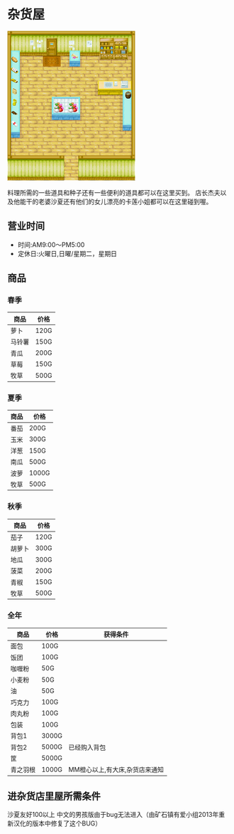 # 杂货屋

![杂货屋](杂货屋.png)

料理所需的一些道具和种子还有一些便利的道具都可以在这里买到。
店长杰夫以及他能干的老婆沙夏还有他们的女儿漂亮的卡莲小姐都可以在这里碰到喔。

## 营业时间

- 时间:AM9:00～PM5:00
- 定休日:火曜日,日曜/星期二，星期日

## 商品

### 春季

商品|价格|
-|-
萝卜|120G|
马铃薯|150G|
青瓜|200G|
草莓|150G|
牧草|500G|

### 夏季

商品|价格|
-|-
番茄|200G|
玉米|300G|
洋葱|150G|
南瓜|500G|
波萝|1000G|
牧草|500G|

### 秋季

商品|价格
-|-
茄子|120G|
胡萝卜|300G|
地瓜|300G|
菠菜|200G|
青椒|150G|
牧草|500G|

### 全年

商品|价格|获得条件
-|-|-
面包|100G|
饭团|100G|
咖喱粉|50G|
小麦粉|50G|
油|50G|
巧克力|100G|
肉丸粉|100G|
包装|100G|
背包1|3000G 
背包2|5000G|已经购入背包 
筐|5000G
青之羽根|1000G|MM橙心以上,有大床,杂货店来通知

## 进杂货店里屋所需条件

沙夏友好100以上
中文的男孩版由于bug无法进入（由矿石镇有爱小组2013年重新汉化的版本中修复了这个BUG）
